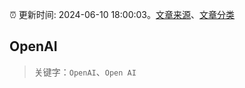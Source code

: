 :alarm_clock: 更新时间: 2024-06-10 18:00:03。[文章来源](/README.md)、[文章分类](/TAGS.md)

## OpenAI


> 关键字：`OpenAI`、`Open AI`



